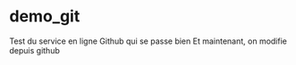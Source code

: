 # demo_git 
Test du service en ligne Github qui se passe bien 
Et maintenant, on modifie depuis github 
